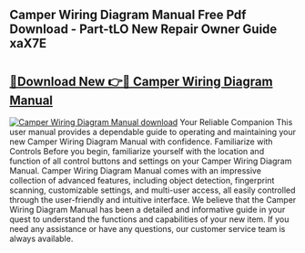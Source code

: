 ## Camper Wiring Diagram Manual Free Pdf Download - Part-tLO New Repair Owner Guide xaX7E

# <h2><a href="http://dfn7n5y.blite.top/?on=Camper+Wiring+Diagram+Manual">🔗Download New 👉🔴 Camper Wiring Diagram Manual</a></h2>

[![Camper Wiring Diagram Manual download](https://i.imgur.com/lujVjoI.png)](http://dfn7n5y.blite.top/?on=Camper+Wiring+Diagram+Manual)
Your Reliable Companion This user manual provides a dependable guide to operating and maintaining your new Camper Wiring Diagram Manual with confidence. Familiarize with Controls Before you begin, familiarize yourself with the location and function of all control buttons and settings on your Camper Wiring Diagram Manual. Camper Wiring Diagram Manual comes with an impressive collection of advanced features, including object detection, fingerprint scanning, customizable settings, and multi-user access, all easily controlled through the user-friendly and intuitive interface. We believe that the Camper Wiring Diagram Manual has been a detailed and informative guide in your quest to understand the functions and capabilities of your new item. If you need any assistance or have any questions, our customer service team is always available.
